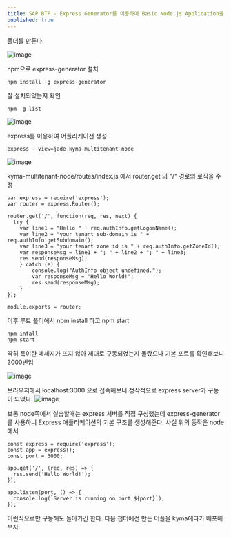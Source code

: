 ```yaml
---
title: SAP BTP - Express Generator를 이용하여 Basic Node.js Application을 만들어보자.
published: true
---
```


폴더를 만든다.

![image](https://github.com/BJSNuruhee/levelup/assets/88364980/ef4688f0-5e13-4646-9de1-b7c29565ae3e)

npm으로 express-generator 설치
```
npm install -g express-generator
```

잘 설치되었는지 확인
```
npm -g list
```

![image](https://github.com/BJSNuruhee/levelup/assets/88364980/a770efe4-b6ce-4d1f-a387-055b251994ab)


express를 이용하여 어플리케이션 생성
```
express --view=jade kyma-multitenant-node
```

![image](https://github.com/BJSNuruhee/levelup/assets/88364980/95898db1-c781-4f62-9643-d9f28bb97a5d)

kyma-multitenant-node/routes/index.js 에서 router.get 의 "/" 경로의 로직을 수정

```
var express = require('express');
var router = express.Router();

router.get('/', function(req, res, next) {
  try {
    var line1 = "Hello " + req.authInfo.getLogonName();
    var line2 = "your tenant sub-domain is " + req.authInfo.getSubdomain();
    var line3 = "your tenant zone id is " + req.authInfo.getZoneId();
    var responseMsg = line1 + "; " + line2 + "; " + line3;
    res.send(responseMsg);
    } catch (e) {
        console.log("AuthInfo object undefined.");
        var responseMsg = "Hello World!";
        res.send(responseMsg);
    }
});

module.exports = router;
```

이후 루트 폴더에서 npm install 하고 npm start
```
npm intall
npm start
```

딱히 특이한 메세지가 뜨지 않아 제대로 구동되었는지 몰랐으나 기본 포트를 확인해보니 3000번임

![image](https://github.com/BJSNuruhee/levelup/assets/88364980/fed08c83-8deb-475d-b99d-505c473b5329)

브라우저에서 localhost:3000 으로 접속해보니 정삭적으로 express server가 구동이 되었다.
![image](https://github.com/BJSNuruhee/levelup/assets/88364980/9924cf13-daa1-4582-a27d-bfd74e7716dd)

보통 node쪽에서 실습할때는 express 서버를 직접 구성했는데 express-generator를 사용하니 Express 애플리케이션의 기본 구조를 생성해준다. 사실 위의 동작은 node에서 
```
const express = require('express');
const app = express();
const port = 3000;

app.get('/', (req, res) => {
  res.send('Hello World!');
});

app.listen(port, () => {
  console.log(`Server is running on port ${port}`);
});
```

이런식으로만 구동해도 돌아가긴 한다.
다음 챕터에선 만든 어플을 kyma에다가 배포해보자.

